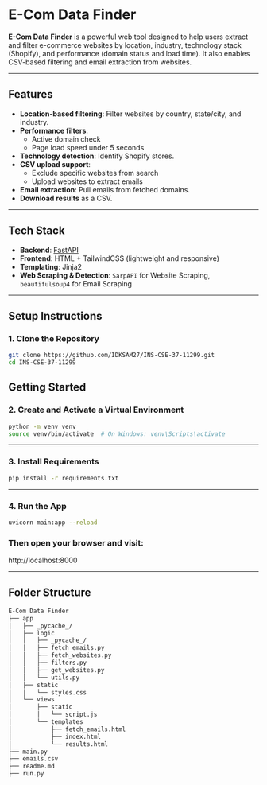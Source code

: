 #  E-Com Data Finder

**E-Com Data Finder** is a powerful web tool designed to help users extract and filter e-commerce websites by location, industry, technology stack (Shopify), and performance (domain status and load time). It also enables CSV-based filtering and email extraction from websites.

---

##  Features

- **Location-based filtering**: Filter websites by country, state/city, and industry.
- **Performance filters**:
  - Active domain check
  - Page load speed under 5 seconds
- **Technology detection**: Identify Shopify stores.
- **CSV upload support**:
  - Exclude specific websites from search
  - Upload websites to extract emails
- **Email extraction**: Pull emails from fetched domains.
- **Download results** as a CSV.

---

##  Tech Stack

- **Backend**: [FastAPI](https://fastapi.tiangolo.com/)
- **Frontend**: HTML + TailwindCSS (lightweight and responsive)
- **Templating**: Jinja2
- **Web Scraping & Detection**: `SarpAPI` for Website Scraping, `beautifulsoup4` for Email Scraping

---

##  Setup Instructions

### 1. Clone the Repository

```bash
git clone https://github.com/IDKSAM27/INS-CSE-37-11299.git
cd INS-CSE-37-11299
```

##  Getting Started

### 2. Create and Activate a Virtual Environment

```bash
python -m venv venv
source venv/bin/activate  # On Windows: venv\Scripts\activate
```
---


### 3. Install Requirements

```bash
pip install -r requirements.txt
```
---

### 4. Run the App

```bash
uvicorn main:app --reload
```

### Then open your browser and visit:
http://localhost:8000

---

##  Folder Structure

```graphql
E-Com Data Finder
├── app
│   ├── _pycache_/
│   ├── logic
│   │   ├── _pycache_/
│   │   ├── fetch_emails.py
│   │   ├── fetch_websites.py
│   │   ├── filters.py
│   │   ├── get_websites.py
│   │   └── utils.py
│   ├── static
│   │   └── styles.css
│   └── views
│       ├── static
│       │   └── script.js
│       └── templates
│           ├── fetch_emails.html
│           ├── index.html
│           └── results.html
├── main.py
├── emails.csv
├── readme.md
├── run.py

```